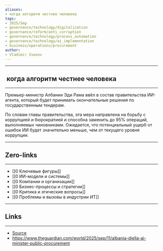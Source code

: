 ```yaml
---
aliases: 
- когда алгоритм честнее человека
tags:
- 2025/Sep
- governance/technology/digitalization
- governance/reform/anti_corruption
- governance/technology/process_automation
- governance/technology/ai_implementation
- business/operations/procurement
author:
- Vladimir Ivanov
---
```

-----
##  когда алгоритм честнее человека
-----
Премьер-министр Албании Эди Рама ввёл в состав правительства ИИ-агента, который будет принимать окончательные решения по государственным тендерам. 

По словам главы правительства, эта мера направлена на борьбу с коррупцией и бюрократией и способна заменить до 95% операций, выполняемых чиновниками. Ожидается, что потенциальный ущерб от ошибок ИИ будет значительно меньше, чем от текущего уровня коррупции.

---
## Zero-links
---
- [[0 Ключевые фигуры]]
- [[0 ИИ-модели и системы]]
- [[0 Компании и организации]]
- [[0 Бизнес-процессы и стратегии]]
- [[0 Критика и этические вопросы]]
- [[0 Проблемы и вызовы в индустрии ИТ]]

---
## Links
---
- [Source](https://t.me/turboproject/2103)
- https://www.theguardian.com/world/2025/sep/11/albania-diella-ai-minister-public-procurement